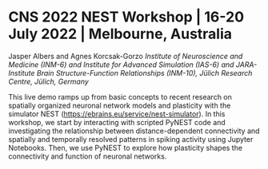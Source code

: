 # CNS 2022 NEST Workshop | 16-20 July 2022 | Melbourne, Australia

Jasper Albers and Agnes Korcsak-Gorzo
*Institute of Neuroscience and Medicine (INM-6) and Institute for Advanced Simulation (IAS-6) and
JARA-Institute Brain Structure-Function Relationships (INM-10), Jülich Research Centre, Jülich, Germany*

This live demo ramps up from basic concepts to recent research on spatially organized neuronal network models and plasticity with the simulator NEST (https://ebrains.eu/service/nest-simulator). In this workshop, we start by interacting with scripted PyNEST code and investigating the relationship between distance-dependent connectivity and spatially and temporally resolved patterns in spiking activity using Jupyter Notebooks. Then, we use PyNEST to explore how plasticity shapes the connectivity and function of neuronal networks.
